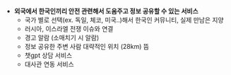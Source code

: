 - **외국에서 한국인끼리 안전 관련해서 도움주고 정보 공유할 수 있는 서비스**
    - 국가 별로 선택(ex. 독일, 체코, 미국..)해서 한국인 커뮤니티, 실제 만남은 지양
    - 러시아, 이스라엘 전쟁 이슈와 연결
    - 경고 알람 (소매치기 시 알람)
    - 정보 공유한 주변 사람 대략적인 위치 (28km) 뜸
    - 챗gpt 상담 서비스
    - 대사관 연동 서비스